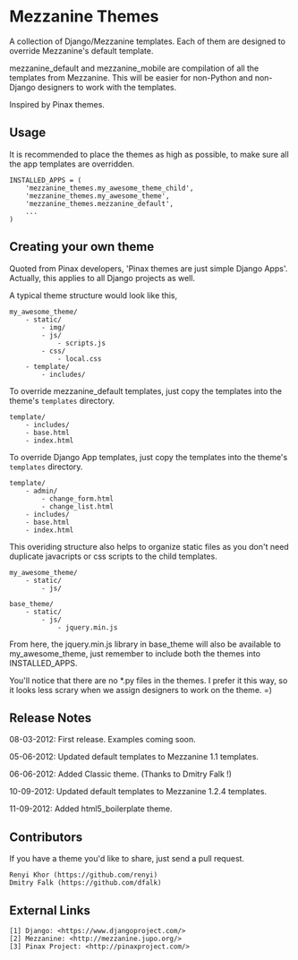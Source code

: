 Mezzanine Themes
===
A collection of Django/Mezzanine templates. Each of them are designed to override Mezzanine's default template.

mezzanine_default and mezzanine_mobile are compilation of all the templates from Mezzanine. This will be easier for non-Python and non-Django designers to work with the templates.

Inspired by Pinax themes.


Usage
---
It is recommended to place the themes as high as possible, to make sure all the app templates are overridden.

    INSTALLED_APPS = (
        'mezzanine_themes.my_awesome_theme_child',
        'mezzanine_themes.my_awesome_theme',
        'mezzanine_themes.mezzanine_default',
        ...
    )


Creating your own theme
---
Quoted from Pinax developers, 'Pinax themes are just simple Django Apps'. Actually, this applies to all Django projects as well.

A typical theme structure would look like this,

    my_awesome_theme/
        - static/
            - img/
            - js/
                - scripts.js
            - css/
                - local.css
        - template/
            - includes/

To override mezzanine_default templates, just copy the templates into the theme's `templates` directory.

    template/
        - includes/
        - base.html
        - index.html

To override Django App templates, just copy the templates into the theme's `templates` directory.

    template/
        - admin/
            - change_form.html
            - change_list.html
        - includes/
        - base.html
        - index.html

This overiding structure also helps to organize static files as you don't need duplicate
javacripts or css scripts to the child templates.

    my_awesome_theme/
        - static/
            - js/

    base_theme/
        - static/
            - js/
                - jquery.min.js

From here, the jquery.min.js library in base_theme will also be available to my_awesome_theme, just remember to include both the themes into INSTALLED_APPS.

You'll notice that there are no *.py files in the themes. I prefer it this way, so it looks less scrary when we assign designers to work on the theme. =)


Release Notes
---
08-03-2012: First release. Examples coming soon.

05-06-2012: Updated default templates to Mezzanine 1.1 templates.

06-06-2012: Added Classic theme. (Thanks to Dmitry Falk !)

10-09-2012: Updated default templates to Mezzanine 1.2.4 templates.

11-09-2012: Added html5_boilerplate theme.


Contributors
---
If you have a theme you'd like to share, just send a pull request.

    Renyi Khor (https://github.com/renyi)
    Dmitry Falk (https://github.com/dfalk)


External Links
---
    [1] Django: <https://www.djangoproject.com/>
    [2] Mezzanine: <http://mezzanine.jupo.org/>
    [3] Pinax Project: <http://pinaxproject.com/>
